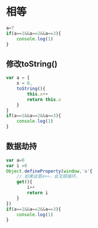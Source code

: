 # 相等
```javascript
a=?
if(a==1&&a==2&&a==3){
    console.log(1)
}
```
## 修改toString()
```javascript
var a = {
    x = 0,
    toString(){
        this.x++
        return this.x
    }
}
if(a==1&&a==2&&a==3){
    console.log(1)
}
```
## 数据劫持
```javascript
var a=0
var i =0
Object.defineProperty(window,'a'{
    // 如果这里a++，会无限循环。
    get(){
        i++
        return i
    }
})
if(a==1&&a==2&&a==3){
    console.log(1)
}
```
